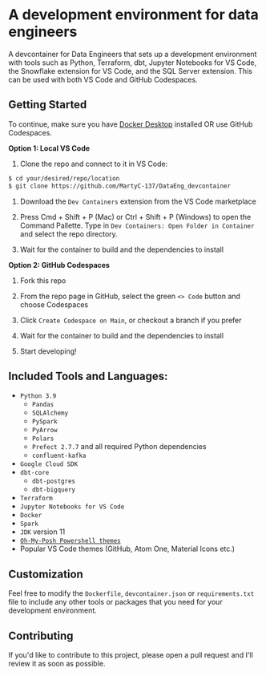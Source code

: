 # A development environment for data engineers
A devcontainer for Data Engineers that sets up a development environment with tools such as Python, Terraform, dbt, Jupyter Notebooks for VS Code, the Snowflake extension for VS Code, and the SQL Server extension. This can be used with both VS Code and GitHub Codespaces.

## Getting Started
To continue, make sure you have [Docker Desktop](https://www.docker.com/products/docker-desktop/) installed OR use GitHub Codespaces.

**Option 1: Local VS Code**

1. Clone the repo and connect to it in VS Code:

```bash
$ cd your/desired/repo/location
$ git clone https://github.com/MartyC-137/DataEng_devcontainer
```

1. Download the `Dev Containers` extension from the VS Code marketplace

2. Press Cmd + Shift + P (Mac) or Ctrl + Shift + P (Windows) to open the Command Pallette. Type in `Dev Containers: Open Folder in Container` and select the repo directory.
   
3. Wait for the container to build and the dependencies to install
   
**Option 2: GitHub Codespaces**

1. Fork this repo
   
2. From the repo page in GitHub, select the green `<> Code` button and choose Codespaces
   
3. Click `Create Codespace on Main`, or checkout a branch if you prefer
   
4. Wait for the container to build and the dependencies to install
   
5. Start developing!


## Included Tools and Languages:

* `Python 3.9`
  - `Pandas`
  - `SQLAlchemy`
  - `PySpark`
  - `PyArrow`
  - `Polars`
  - `Prefect 2.7.7` and all required Python dependencies
  - `confluent-kafka`
* `Google Cloud SDK`
* `dbt-core`
  - `dbt-postgres`
  - `dbt-bigquery`
* `Terraform`
* `Jupyter Notebooks for VS Code`
* `Docker`
* `Spark`
* `JDK` version 11
* [`Oh-My-Posh Powershell themes`](https://github.com/JanDeDobbeleer/oh-my-posh)
* Popular VS Code themes (GitHub, Atom One, Material Icons etc.)

## Customization
Feel free to modify the `Dockerfile`, `devcontainer.json` or `requirements.txt` file to include any other tools or packages that you need for your development environment.

## Contributing
If you'd like to contribute to this project, please open a pull request and I'll review it as soon as possible.